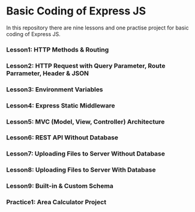 # Basic Coding of Express JS
In this repository there are nine lessons and one practise project for basic coding of Express JS.

### Lesson1: HTTP Methods & Routing

### Lesson2: HTTP Request with Query Parameter, Route Parrameter, Header & JSON

### Lesson3: Environment Variables

### Lesson4: Express Static Middleware

### Lesson5: MVC (Model, View, Controller) Architecture

### Lesson6: REST API Without Database

### Lesson7: Uploading Files to Server Without Database

### Lesson8:  Uploading Files to Server With Database

### Lesson9: Built-in & Custom Schema

### Practice1: Area Calculator Project 
